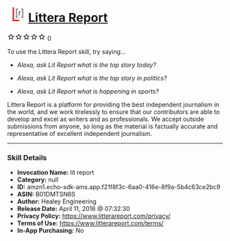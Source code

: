 # &nbsp;<img src="skill_icon" alt="Littera Report icon" width="36"> [Littera Report](http://alexa.amazon.com/#skills/amzn1.echo-sdk-ams.app.f21f8f3c-6aa0-416e-8f9a-5b4c63ce2bc9)
![0 stars](../../images/ic_star_border_black_18dp_1x.png)![0 stars](../../images/ic_star_border_black_18dp_1x.png)![0 stars](../../images/ic_star_border_black_18dp_1x.png)![0 stars](../../images/ic_star_border_black_18dp_1x.png)![0 stars](../../images/ic_star_border_black_18dp_1x.png) 0

To use the Littera Report skill, try saying...

* *Alexa, ask Lit Report what is the top story today?*

* *Alexa, ask Lit Report what is the top story in politics?*

* *Alexa, ask Lit Report what is happening in sports?*

Littera Report is a platform for providing the best independent journalism in the world, and we work tirelessly to ensure that our contributors are able to develop and excel as writers and as professionals. We accept outside submissions from anyone, so long as the material is factually accurate and representative of excellent independent journalism.

***

### Skill Details

* **Invocation Name:** lit report
* **Category:** null
* **ID:** amzn1.echo-sdk-ams.app.f21f8f3c-6aa0-416e-8f9a-5b4c63ce2bc9
* **ASIN:** B01DMTSN6S
* **Author:** Healey Engineering
* **Release Date:** April 11, 2016 @ 07:32:30
* **Privacy Policy:** https://www.litterareport.com/privacy/
* **Terms of Use:** https://www.litterareport.com/terms/
* **In-App Purchasing:** No
